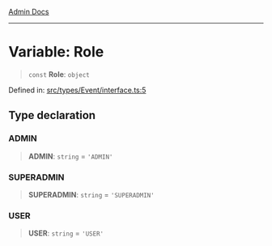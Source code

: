 [Admin Docs](/)

***

# Variable: Role

> `const` **Role**: `object`

Defined in: [src/types/Event/interface.ts:5](https://github.com/PalisadoesFoundation/talawa-admin/blob/main/src/types/Event/interface.ts#L5)

## Type declaration

### ADMIN

> **ADMIN**: `string` = `'ADMIN'`

### SUPERADMIN

> **SUPERADMIN**: `string` = `'SUPERADMIN'`

### USER

> **USER**: `string` = `'USER'`
